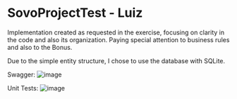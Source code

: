 # SovoProjectTest - Luiz
Implementation created as requested in the exercise, focusing on clarity in the code and also its organization. 
Paying special attention to business rules and also to the Bonus.

Due to the simple entity structure, I chose to use the database with SQLite.

Swagger:
![image](https://github.com/user-attachments/assets/58a5ff32-4313-424b-a219-17d3e2bc25de)

Unit Tests:
![image](https://github.com/user-attachments/assets/f7a56cb8-14b4-4a1f-afca-5ea1bbdf0fe8)
